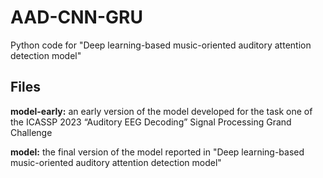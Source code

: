 # AAD-CNN-GRU
Python code for "Deep learning-based music-oriented auditory attention detection model"
## Files
**model-early:** an early version of the model developed for the task one of the ICASSP 2023 “Auditory EEG Decoding” Signal Processing Grand Challenge

**model:** the final version of the model reported in "Deep learning-based music-oriented auditory attention detection model"
